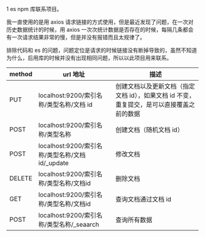 1 es npm 库联系项目。

我一直使用的是用 axios 请求链接的方式使用，但是最近发现了问题，在一次对历史数据统计的时候，用 axios 一次次统计数据是否存在的时候，每隔几条都会有一次请求结果非常的慢，但是并没有报错而且太规律了。

排除代码和 es 的问题，问题定位是请求的时候链接没有断掉导致的，虽然不知道为什么，后用库的时候并没有出现相同问题，所以以此项目用来联系。

| method | url 地址                                        | 描述                                                                                      |
| ------ | ----------------------------------------------- | ----------------------------------------------------------------------------------------- |
| PUT    | localhost:9200/索引名称/类型名称/文档 id        | 创建文档以及更新文档（指定文档 id），如果文档 id 不变，重复提交，是可以直接覆盖之前的数据 |
| POST   | localhost:9200/索引名称/类型名称                | 创建文档（随机文档 id）                                                                   |
| POST   | localhost:9200/索引名称/类型名称/文档id/_update | 修改文档                                                                                  |
| DELETE | localhost:9200/索引名称/类型名称/文档id         | 删除文档                                                                                  |
| GET    | localhost:9200/索引名称/类型名称/文档id         | 查询文档通过文档 id                                                                       |
| POST   | localhost:9200/索引名称/类型名称/_seaarch       | 查询所有数据                                                                              |
